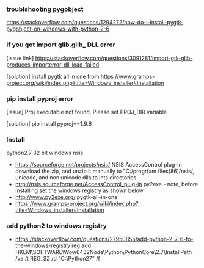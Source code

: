 ### troublshooting pygobject
https://stackoverflow.com/questions/1294272/how-do-i-install-pygtk-pygobject-on-windows-with-python-2-6

### if you got import glib.glib_ DLL error
[issue link]
https://stackoverflow.com/questions/3091281/import-gtk-glib-produces-importerror-dll-load-failed

[solution]
install pygtk all in one from 
https://www.gramps-project.org/wiki/index.php?title=Windows_installer#Installation

### pip install pyproj error
[issue]
Proj executable not found. Please set PROJ_DIR variable

[solution]
pip install pyproj==1.9.6

### Install
python2.7 32 bit windows
nsis
*	https://sourceforge.net/projects/nsis/
NSIS AccessControl plug-in
download the zip, and unzip it manually to "C:/progrfam files(86)/nsis/, unicode, and non unicode dlls to ints directories
*	http://nsis.sourceforge.net/AccessControl_plug-in
py2exe - note, before installing set the windows registry as shown below
*	http://www.py2exe.org/
pygtk-all-in-one
*   https://www.gramps-project.org/wiki/index.php?title=Windows_installer#Installation

### add python2 to windows registry 
*	https://stackoverflow.com/questions/27950855/add-python-2-7-6-to-the-windows-registry
reg add HKLM\SOFTWARE\Wow6432Node\Python\PythonCore\2.7\InstallPath /ve /t REG_SZ /d "C:\Python27" /f
